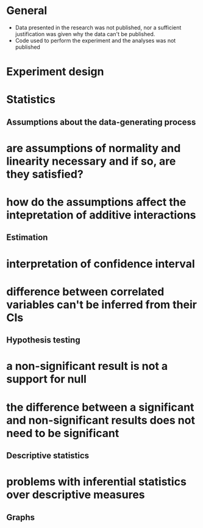 General
===
* Data presented in the research was not published, nor a sufficient justification was given why the data can't be published.
* Code used to perform the experiment and the analyses was not published

Experiment design
===

Statistics
===

Assumptions about the data-generating process
---
# are assumptions of normality and linearity necessary and if so, are they satisfied?

# how do the assumptions affect the intepretation of additive interactions

Estimation
---
# interpretation of confidence interval 

# difference between correlated variables can't be inferred from their CIs


Hypothesis testing
---
# a non-significant result is not a support for null

# the difference between a significant and non-significant results does not need to be significant



Descriptive statistics
---
# problems with inferential statistics over descriptive measures

Graphs
---
